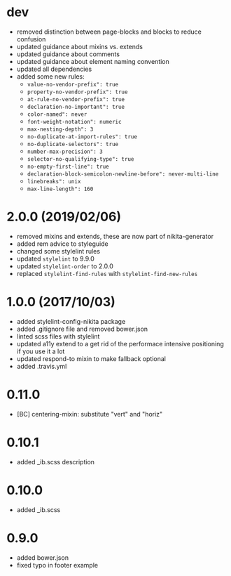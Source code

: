 # dev

* removed distinction between page-blocks and blocks to reduce confusion
* updated guidance about mixins vs. extends
* updated guidance about comments
* updated guidance about element naming convention
* updated all dependencies
* added some new rules:
  * `value-no-vendor-prefix": true`
  * `property-no-vendor-prefix": true`
  * `at-rule-no-vendor-prefix": true`
  * `declaration-no-important": true`
  * `color-named": never`
  * `font-weight-notation": numeric`
  * `max-nesting-depth": 3`
  * `no-duplicate-at-import-rules": true`
  * `no-duplicate-selectors": true`
  * `number-max-precision": 3`
  * `selector-no-qualifying-type": true`
  * `no-empty-first-line": true`
  * `declaration-block-semicolon-newline-before": never-multi-line`
  * `linebreaks": unix`
  * `max-line-length": 160`

# 2.0.0 (2019/02/06)

* removed mixins and extends, these are now part of nikita-generator
* added rem advice to styleguide
* changed some stylelint rules
* updated `stylelint` to 9.9.0
* updated `stylelint-order` to 2.0.0
* replaced `stylelint-find-rules` with `stylelint-find-new-rules`

# 1.0.0 (2017/10/03)

* added stylelint-config-nikita package
* added .gitignore file and removed bower.json
* linted scss files with stylelint
* updated a11y extend to a get rid of the performace intensive positioning if you use it a lot
* updated respond-to mixin to make fallback optional
* added .travis.yml

# 0.11.0

* [BC] centering-mixin: substitute "vert" and "horiz"

# 0.10.1

* added _ib.scss description

# 0.10.0

* added _ib.scss

# 0.9.0

* added bower.json
* fixed typo in footer example
